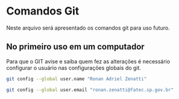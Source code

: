 # Comandos Git
Neste arquivo será apresentado os comandos git para uso futuro.

## No primeiro uso em um computador
Para que o GIT avise e saiba quem fez as alterações é necessário
configurar o usuário nas configurações globais do git.
```bash
git config --global user.name "Ronan Adriel Zenatti"

git config --global user.email "ronan.zenatti@fatec.sp.gov.br"
```
